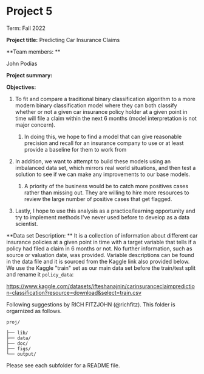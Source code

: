 # Project 5

Term: Fall 2022


**Project title:** Predicting Car Insurance Claims

**Team members: **

John Podias


**Project summary:**

**Objectives:**

1. To fit and compare a traditional binary classification algorithm to
    a more modern binary classification model where they can both
    classify whether or not a given car insurance policy holder at a
    given point in time will file a claim within the next 6 months
    (model interpretation is not major concern).

    1.  In doing this, we hope to find a model that can give reasonable
        precision and recall for an insurance company to use or at least
        provide a baseline for them to work from

2.  In addition, we want to attempt to build these models using an
    imbalanced data set, which mirrors real world situations, and then
    test a solution to see if we can make any improvements to our base
    models.

    1.  A priority of the business would be to catch more positives
        cases rather than missing out. They are willing to hire more
        resources to review the large number of positive cases that get
        flagged.

3.  Lastly, I hope to use this analysis as a practice/learning
    opportunity and try to implement methods I've never used before to
    develop as a data scientist.

**Data set Description: ** It is a collection of information about
different car insurance policies at a given point in time with a target variable that tells if a policy had filed a claim in 6 months or not. No further information, such as source or valuation date, was provided. Variable descriptions can be found in the data file and it is sourced from the Kaggle link also provided below. We use the Kaggle "train" set as our main data set before the train/test split and rename it `policy_data`:

https://www.kaggle.com/datasets/ifteshanajnin/carinsuranceclaimprediction-classification?resource=download&select=train.csv

Following suggestions by RICH FITZJOHN (@richfitz). This folder is orgarnized as follows.

```
proj/

├── lib/
├── data/
├── doc/
├── figs/
└── output/
```

Please see each subfolder for a README file.
 
